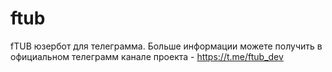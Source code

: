 # ftub
fTUB юзербот для телеграмма.
Больше информации можете получить в официальном телеграмм канале проекта - https://t.me/ftub_dev
